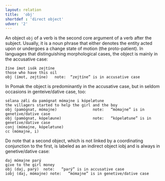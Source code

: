 ```yaml
---
layout: relation
title:  'obj'
shortdef : 'direct object'
udver: '2'
---
```


An object `obj`  of a verb is the second core argument of a verb after the subject. Usually, it is a noun phrase that either denotes the entity acted upon or undergoes a change state of motion (the proto-patient). In languages that distinguishing morphological cases, the object is mainly in the accusative case:
~~~ sdparse
žíne ímot isók zejtíne 
those who have this oil
obj (ímot, zejtíne)   note:  “zejtíne” is in accusative case
~~~

In Pomak the object is predominantly in the accusative case, but in seldom occasions in genteive/dative case, too:
~~~ sdparse
sélana zǿli da pamógnat mómajne i kópeløtune 
the villagers started to help the girl and the boy
obj (pamógnat, mómajne)                note:   “mómajne” is in genetive/dative case
obj (pamógnat, kópeløune)              note:   “kópeløtune” is in genetive/dative case
conj (mómajne, kópeløtune)
cc (mómajne, i)
~~~

Do note that a second object, which is not linked by a coordinating conjunction to the first, is labeled as an indirect object iobj and is always in genetive/dative case: 
~~~ sdparse
daj mómajne parý 
give to the girl money  
obj (daj, parý)  note:   “parý” is in accusative case
iobj (daj, mómajne) note:   “mómajne” is in genetive/dative case 
~~~
